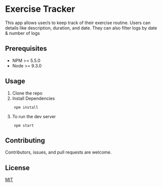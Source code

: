 # Exercise Tracker

This app allows user/s to keep track of their exercise routine. Users can details like description, duration, and date. They can also filter logs by date & number of logs


## Prerequisites
- NPM >= 5.5.0
- Node >= 9.3.0

## Usage

1. Clone the repo
2. Install Dependencies 
```
    npm install
```
3. To run the dev server
```    
    npm start
```


## Contributing
Contributors, issues, and pull requests are welcome.


## License
[MIT](https://choosealicense.com/licenses/mit/)